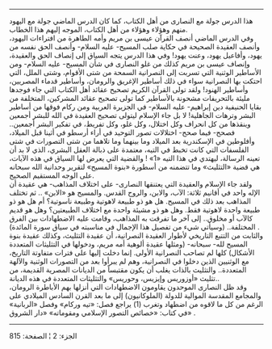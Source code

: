------------------------------------------------------------------------

هذا الدرس جولة مع النصارى من أهل الكتاب، كما كان الدرس الماضي جولة مع
اليهود منهم وهؤلاء وهؤلاء من أهل الكتاب، الموجه إليهم هذا الخطاب.  
وفي الدرس الماضي أنصف القرآن عيسى بن مريم وأمه الطاهرة من افتراءات
اليهود، وأنصف العقيدة الصحيحة في حكاية صلب المسيح- عليه السلام- وأنصف
الحق نفسه من يهود، وأفاعيل يهود، وعنت يهود! وفي هذا الدرس يتجه السياق
إلى إنصاف الحق والعقيدة، وإنصاف عيسى بن مريم كذلك من غلو النصارى في شأن
المسيح- عليه السلام- ومن الأساطير الوثنية التي تسربت إلى النصرانية
السمحة من شتى الأقوام، وشتى الملل، التي احتكت بها النصرانية سواء في ذلك
أساطير الإغريق والرومان، وأساطير قدماء المصريين، وأساطير الهنود! ولقد
تولى القرآن الكريم تصحيح عقائد أهل الكتاب التي جاء فوجدها مليئة
بالتحريفات مشحونة بالأساطير كما تولى تصحيح عقائد المشركين، المتخلفة من
بقايا الحنيفية دين إبراهيم- عليه السلام- في الجزيرة العربية ومن ركام
فوقها من أساطير البشر وترهات الجاهلية! لا بل جاء الإسلام ليتولى تصحيح
العقيدة في الله للبشر أجمعين وينقذها من كل انحراف وكل اختلال، وكل غلو،
وكل تفريط، في تفكير البشر أجمعين.. فصحح- فيما صحح- اختلالات تصور التوحيد
في أراء أرسطو في أثينا قبل الميلاد، وأفلوطين في الإسكندرية بعد الميلاد
وما بينهما وما تلاهما من شتى التصورات في شتى الفلسفات التي كانت تخبط في
التيه، معتمدة على ذبالة العقل البشري، الذي لا بد أن تعينه الرسالة،
ليهتدي في هذا التيه «1» ! والقضية التي يعرض لها السياق في هذه الآيات، هي
قضية «التثليث» وما تتضمنه من أسطورة «بنوة المسيح» لتقرير وحدانية الله
سبحانه على الوجه المستقيم الصحيح.  
ولقد جاء الإسلام والعقيدة التي يعتنقها النصارى- على اختلاف المذاهب- هي
عقيدة أن الإله واحد في أقانيم ثلاثة: الآب، والابن، والروح القدس. والمسيح
هو «الابن» .. ثم تختلف المذاهب بعد ذلك في المسيح. هل هو ذو طبيعة لاهوتية
وطبيعة ناسوتية؟ أم هل هو ذو طبيعة واحدة لاهوتية فقط. وهل هو ذو مشيئة
واحدة مع اختلاف الطبيعتين؟ وهل هو قديم كالآب أو مخلوق.. إلى آخر ما تفرقت
به المذاهب، وقامت عليه الاضطهادات بين الفرق المختلفة.. (وسيأتي شيء من
تفصيل هذا الإجمال في مناسبته في سياق سورة المائدة) .  
والثابت من التتبع التاريخي لأطوار العقيدة النصرانية، أن عقيدة التثليث،
وكذلك عقيدة بنوة المسيح لله- سبحانه- (ومثلها عقيدة ألوهية أمه مريم،
ودخولها في التثليثات المتعددة الأشكال) كلها لم تصاحب النصرانية الأولى.
إنما دخلت إليها على فترات متفاوتة التاريخ، مع الوثنيين الذين دخلوا في
النصرانية، وهم لم يبرأوا بعد من التصورات الوثنية والآلهة المتعددة..
والتثليث بالذات يغلب أن يكون مقتبساً من الديانات المصرية القديمة، من
تثليث «أوزوريس وإيزيس، وحوريس» والتثليثات المتعددة في هذه الديانة..  
وقد ظل النصارى الموحدون يقاومون الاضطهادات التي أنزلها بهم الأباطرة
الرومان، والمجامع المقدسة الموالية للدولة (الملوكانيون) إلى ما بعد القرن
السادس الميلادي على الرغم من كل ما لاقوه من اضطهاد وتغرب (1) يراجع فصل:
«تيه وركام» وفصل «الربانية» في كتاب: «خصائص التصور الإسلامي ومقوماته»
«دار الشروق» .

------------------------------------------------------------------------

الجزء: 2 ¦ الصفحة: 815
